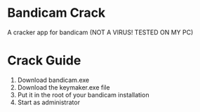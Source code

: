 # Bandicam Crack
A cracker app for bandicam (NOT A VIRUS! TESTED ON MY PC)

# Crack Guide
1. Download bandicam.exe
2. Download the keymaker.exe file
3. Put it in the root of your bandicam installation
4. Start as administrator
